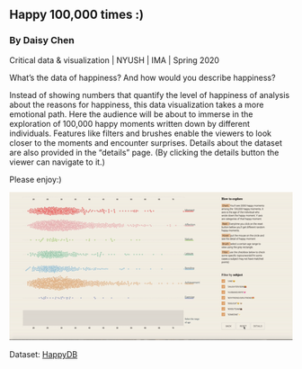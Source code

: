 ## Happy 100,000 times :)
### By Daisy Chen
Critical data & visualization | NYUSH | IMA | Spring 2020

What’s the data of happiness? And how would you describe happiness? 

Instead of showing numbers that quantify the level of happiness of analysis about the reasons for happiness, this data visualization takes a more emotional path. Here the audience will be about to immerse in the exploration of 100,000 happy moments written down by different individuals. Features like filters and brushes enable the viewers to look closer to the moments and encounter surprises. Details about the dataset are also provided in the “details” page. (By clicking the details button the viewer can navigate to it.)

Please enjoy:)

![Gif Demo](cdv.gif)

Dataset: [HappyDB](https://github.com/megagonlabs/HappyDB)

